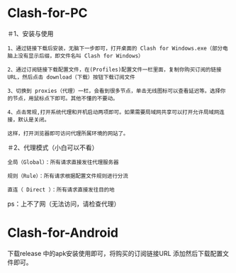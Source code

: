 # Clash-for-PC
＃1、安装与使用
	
	1、通过链接下载后安装，无脑下一步即可，打开桌面的 Clash for Windows.exe（部分电脑上没有显示后缀，即文件名叫 Clash for Windows）
	
	2、通过订阅链接下载配置文件，在(Profiles)配置文件一栏里面，复制你购买订阅的链接 URL，然后点击 download（下载）按钮下载订阅文件
	
	3、切换到 proxies（代理）一栏，会看到很多节点，单击无线图标可以查看延迟等。选择你的节点，用鼠标点下即可。其他不懂的不要动。
	
	4、点击常规,打开系统代理和开机启动两项即可。如果需要局域网共享可以打开允许局域网连接，默认是关闭。
	
	这样，打开浏览器即可访问代理所属环境的网站了。

＃2、代理模式（小白可以不看） 

	全局（Global）：所有请求直接发往代理服务器

	规则（Rule）：所有请求根据配置文件规则进行分流

	直连（ Direct ）：所有请求直接发往目的地


ps：上不了网（无法访问，请检查代理） 

# Clash-for-Android
下载release 中的apk安装使用即可，将购买的订阅链接URL 添加然后下载配置文件即可。
